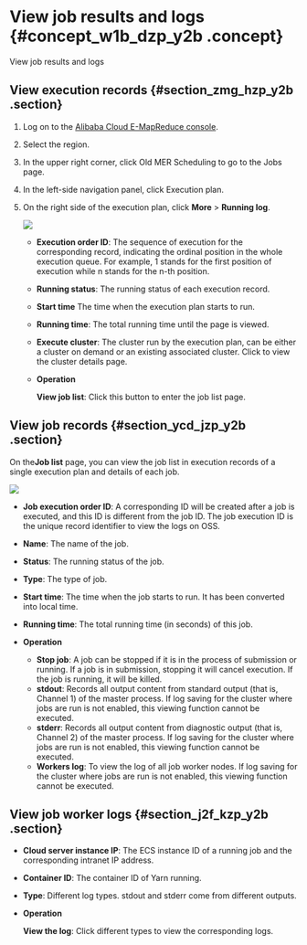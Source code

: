 # View job results and logs {#concept_w1b_dzp_y2b .concept}

View job results and logs

## View execution records {#section_zmg_hzp_y2b .section}

1.  Log on to the [Alibaba Cloud E-MapReduce console](https://emr.console.aliyun.com/).
2.  Select the region.
3.  In the upper right corner, click Old MER Scheduling to go to the Jobs page.
4.  In the left-side navigation panel, click Execution plan.
5.  On the right side of the execution plan, click **More** \> **Running log**.

    ![](http://static-aliyun-doc.oss-cn-hangzhou.aliyuncs.com/assets/img/17880/154218060410574_en-US.jpg)

    -   **Execution order ID**: The sequence of execution for the corresponding record, indicating the ordinal position in the whole execution queue. For example, 1 stands for the first position of execution while n stands for the n-th position.
    -   **Running status**: The running status of each execution record.
    -   **Start time** The time when the execution plan starts to run.
    -   **Running time**: The total running time until the page is viewed.
    -   **Execute cluster**: The cluster run by the execution plan, can be either a cluster on demand or an existing associated cluster. Click to view the cluster details page.
    -   **Operation**

        **View job list**: Click this button to enter the job list page.


## View job records {#section_ycd_jzp_y2b .section}

On the**Job list** page, you can view the job list in execution records of a single execution plan and details of each job.

![](http://static-aliyun-doc.oss-cn-hangzhou.aliyuncs.com/assets/img/17880/154218060410575_en-US.jpg)

-   **Job execution order ID**: A corresponding ID will be created after a job is executed, and this ID is different from the job ID. The job execution ID is the unique record identifier to view the logs on OSS.

-   **Name**: The name of the job.

-   **Status**: The running status of the job.

-   **Type**: The type of job.

-   **Start time**: The time when the job starts to run. It has been converted into local time.

-   **Running time**: The total running time \(in seconds\) of this job.

-   **Operation**

    -   **Stop job**: A job can be stopped if it is in the process of submission or running. If a job is in submission, stopping it will cancel execution. If the job is running, it will be killed.
    -   **stdout**: Records all output content from standard output \(that is, Channel 1\) of the master process. If log saving for the cluster where jobs are run is not enabled, this viewing function cannot be executed.
    -   **stderr**: Records all output content from diagnostic output \(that is, Channel 2\) of the master process. If log saving for the cluster where jobs are run is not enabled, this viewing function cannot be executed.
    -   **Workers log**: To view the log of all job worker nodes. If log saving for the cluster where jobs are run is not enabled, this viewing function cannot be executed.

## View job worker logs {#section_j2f_kzp_y2b .section}

-   **Cloud server instance IP**: The ECS instance ID of a running job and the corresponding intranet IP address.

-   **Container ID**: The container ID of Yarn running.

-   **Type**: Different log types. stdout and stderr come from different outputs.

-   **Operation**

    **View the log**: Click different types to view the corresponding logs.


